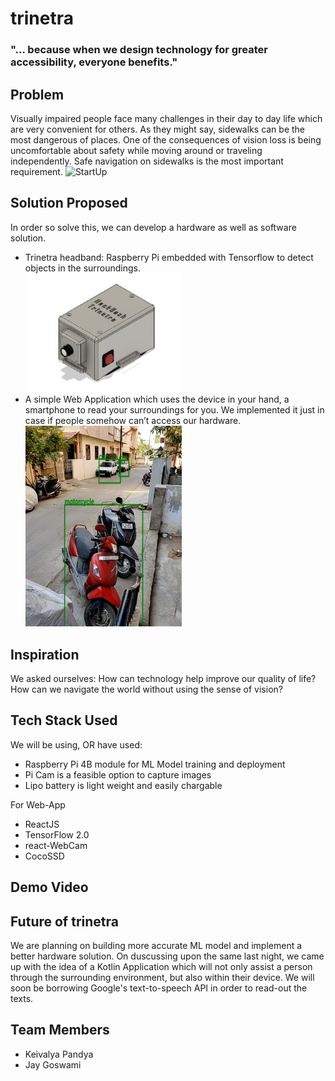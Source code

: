 # trinetra
### "... because when we design technology for greater accessibility, everyone benefits."

## Problem
Visually impaired people face many challenges in their day to day life which are very convenient for others. As they might say, sidewalks can be the most dangerous of places. One of the consequences of vision loss is being uncomfortable about safety while moving around or traveling independently. Safe navigation on sidewalks is the most important requirement.
<img src="https://64.media.tumblr.com/cd956b429ed8b4349ca7ac401adb0ca8/e8500429abdc5ed3-6c/s540x810/586845e89c2b089fc1702a87db3a04ea47bac8e2.gifv" alt="StartUp" width="whatever" height="whatever">


## Solution Proposed
In order so solve this, we can develop a hardware as well as software solution.
- Trinetra headband: Raspberry Pi embedded  with Tensorflow to detect objects in the surroundings.<br>
    <img src="https://github.com/keivalya/trinetra/blob/main/CAD/Isometric%20view.jpeg" alt="Isometric view of hardware" width="250" height="whatever">
- A simple Web Application which uses the device in your hand, a smartphone to read your surroundings for you. We implemented it just in case if people somehow can’t access our hardware.<br>
    <img src="https://github.com/keivalya/trinetra/blob/main/Screenshots/motorcycle%20motorcycle%20car.jpeg" alt="Motorcycle and cars" width="250" height="whatever">

## Inspiration
We asked ourselves: How can technology help improve our quality of life? How can we navigate the world without using the sense of vision? 

## Tech Stack Used
We will be using, OR have used:
- Raspberry Pi 4B module for ML Model training and deployment
- Pi Cam is a feasible option to capture images
- Lipo battery is light weight and easily chargable

For Web-App
- ReactJS
- TensorFlow 2.0
- react-WebCam
- CocoSSD

## Demo Video


## Future of trinetra
We are planning on building more accurate ML model and implement a better hardware solution. On duscussing upon the same last night, we came up with the idea of a Kotlin Application which will not only assist a person through the surrounding environment, but also within their device. We will soon be borrowing Google's text-to-speech API in order to read-out the texts.


## Team Members
- Keivalya Pandya
- Jay Goswami
